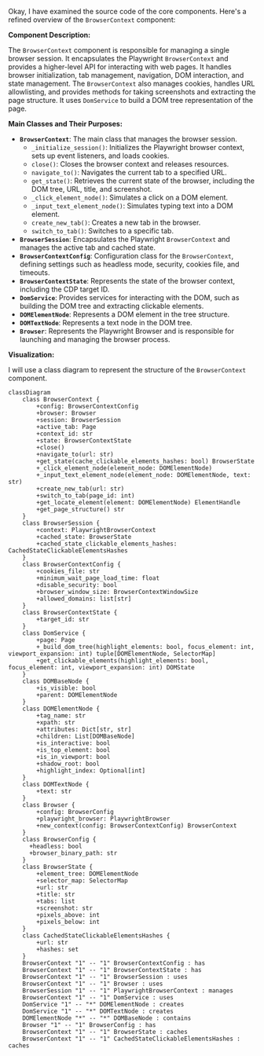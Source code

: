 Okay, I have examined the source code of the core components. Here's a refined overview of the `BrowserContext` component:

**Component Description:**

The `BrowserContext` component is responsible for managing a single browser session. It encapsulates the Playwright `BrowserContext` and provides a higher-level API for interacting with web pages. It handles browser initialization, tab management, navigation, DOM interaction, and state management. The `BrowserContext` also manages cookies, handles URL allowlisting, and provides methods for taking screenshots and extracting the page structure. It uses `DomService` to build a DOM tree representation of the page.

**Main Classes and Their Purposes:**

*   **`BrowserContext`**: The main class that manages the browser session.
    *   `_initialize_session()`: Initializes the Playwright browser context, sets up event listeners, and loads cookies.
    *   `close()`: Closes the browser context and releases resources.
    *   `navigate_to()`: Navigates the current tab to a specified URL.
    *   `get_state()`: Retrieves the current state of the browser, including the DOM tree, URL, title, and screenshot.
    *   `_click_element_node()`: Simulates a click on a DOM element.
    *   `_input_text_element_node()`: Simulates typing text into a DOM element.
    *   `create_new_tab()`: Creates a new tab in the browser.
    *   `switch_to_tab()`: Switches to a specific tab.
*   **`BrowserSession`**: Encapsulates the Playwright `BrowserContext` and manages the active tab and cached state.
*   **`BrowserContextConfig`**: Configuration class for the `BrowserContext`, defining settings such as headless mode, security, cookies file, and timeouts.
*   **`BrowserContextState`**: Represents the state of the browser context, including the CDP target ID.
*   **`DomService`**: Provides services for interacting with the DOM, such as building the DOM tree and extracting clickable elements.
*   **`DOMElementNode`**: Represents a DOM element in the tree structure.
*   **`DOMTextNode`**: Represents a text node in the DOM tree.
*   **`Browser`**: Represents the Playwright Browser and is responsible for launching and managing the browser process.

**Visualization:**

I will use a class diagram to represent the structure of the `BrowserContext` component.

```mermaid
classDiagram
    class BrowserContext {
        +config: BrowserContextConfig
        +browser: Browser
        +session: BrowserSession
        +active_tab: Page
        +context_id: str
        +state: BrowserContextState
        +close()
        +navigate_to(url: str)
        +get_state(cache_clickable_elements_hashes: bool) BrowserState
        +_click_element_node(element_node: DOMElementNode)
        +_input_text_element_node(element_node: DOMElementNode, text: str)
        +create_new_tab(url: str)
        +switch_to_tab(page_id: int)
        +get_locate_element(element: DOMElementNode) ElementHandle
        +get_page_structure() str
    }
    class BrowserSession {
        +context: PlaywrightBrowserContext
        +cached_state: BrowserState
        +cached_state_clickable_elements_hashes: CachedStateClickableElementsHashes
    }
    class BrowserContextConfig {
        +cookies_file: str
        +minimum_wait_page_load_time: float
        +disable_security: bool
        +browser_window_size: BrowserContextWindowSize
        +allowed_domains: list[str]
    }
    class BrowserContextState {
        +target_id: str
    }
    class DomService {
        +page: Page
        +_build_dom_tree(highlight_elements: bool, focus_element: int, viewport_expansion: int) tuple[DOMElementNode, SelectorMap]
        +get_clickable_elements(highlight_elements: bool, focus_element: int, viewport_expansion: int) DOMState
    }
    class DOMBaseNode {
        +is_visible: bool
        +parent: DOMElementNode
    }
    class DOMElementNode {
        +tag_name: str
        +xpath: str
        +attributes: Dict[str, str]
        +children: List[DOMBaseNode]
        +is_interactive: bool
        +is_top_element: bool
        +is_in_viewport: bool
        +shadow_root: bool
        +highlight_index: Optional[int]
    }
    class DOMTextNode {
        +text: str
    }
    class Browser {
        +config: BrowserConfig
        +playwright_browser: PlaywrightBrowser
        +new_context(config: BrowserContextConfig) BrowserContext
    }
    class BrowserConfig {
      +headless: bool
      +browser_binary_path: str
    }
    class BrowserState {
        +element_tree: DOMElementNode
        +selector_map: SelectorMap
        +url: str
        +title: str
        +tabs: list
        +screenshot: str
        +pixels_above: int
        +pixels_below: int
    }
    class CachedStateClickableElementsHashes {
        +url: str
        +hashes: set
    }
    BrowserContext "1" -- "1" BrowserContextConfig : has
    BrowserContext "1" -- "1" BrowserContextState : has
    BrowserContext "1" -- "1" BrowserSession : uses
    BrowserContext "1" -- "1" Browser : uses
    BrowserSession "1" -- "1" PlaywrightBrowserContext : manages
    BrowserContext "1" -- "1" DomService : uses
    DomService "1" -- "*" DOMElementNode : creates
    DomService "1" -- "*" DOMTextNode : creates
    DOMElementNode "*" -- "*" DOMBaseNode : contains
    Browser "1" -- "1" BrowserConfig : has
    BrowserContext "1" -- "1" BrowserState : caches
    BrowserContext "1" -- "1" CachedStateClickableElementsHashes : caches
```